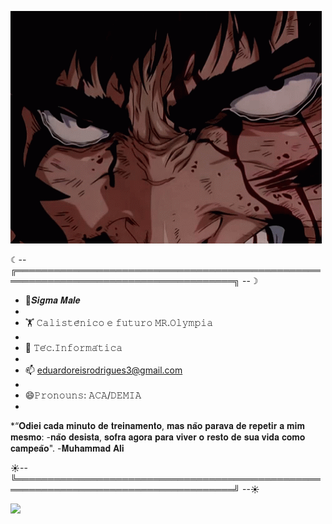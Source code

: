 


![](berserk-guts.gif)

 ☾-- ╔═════════════════════════════════════════════════════════════════════════════════════╗ --☽

 * 🔱𝑺𝒊𝒈𝒎𝒂 𝑴𝒂𝒍𝒆
 * 
 * 🏋️ 𝙲𝚊𝚕𝚒𝚜𝚝𝚎̂𝚗𝚒𝚌𝚘 𝚎 𝚏𝚞𝚝𝚞𝚛𝚘 𝙼𝚁.𝙾𝚕𝚢𝚖𝚙𝚒𝚊
 * 
 * 👾 𝚃𝚎́𝚌.𝙸𝚗𝚏𝚘𝚛𝚖𝚊́𝚝𝚒𝚌𝚊
 * 
 * 📫 eduardoreisrodrigues3@gmail.com
 * 
 * 😄𝙿𝚛𝚘𝚗𝚘𝚞𝚗𝚜: 𝙰𝙲𝙰/𝙳𝙴𝙼𝙸𝙰
 * 
 *“𝐎𝐝𝐢𝐞𝐢 𝐜𝐚𝐝𝐚 𝐦𝐢𝐧𝐮𝐭𝐨 𝐝𝐞 𝐭𝐫𝐞𝐢𝐧𝐚𝐦𝐞𝐧𝐭𝐨, 𝐦𝐚𝐬 𝐧𝐚̃𝐨 𝐩𝐚𝐫𝐚𝐯𝐚 𝐝𝐞 𝐫𝐞𝐩𝐞𝐭𝐢𝐫 𝐚 𝐦𝐢𝐦 𝐦𝐞𝐬𝐦𝐨: -𝐧𝐚̃𝐨 𝐝𝐞𝐬𝐢𝐬𝐭𝐚, 𝐬𝐨𝐟𝐫𝐚 𝐚𝐠𝐨𝐫𝐚 𝐩𝐚𝐫𝐚 𝐯𝐢𝐯𝐞𝐫 𝐨 𝐫𝐞𝐬𝐭𝐨 𝐝𝐞 𝐬𝐮𝐚 𝐯𝐢𝐝𝐚 𝐜𝐨𝐦𝐨 𝐜𝐚𝐦𝐩𝐞𝐚̃𝐨". -𝐌𝐮𝐡𝐚𝐦𝐦𝐚𝐝 𝐀𝐥𝐢
 
 ☀-- ╚═════════════════════════════════════════════════════════════════════════════════════╝ --☀

 ![](https://c.tenor.com/QlNFyWLCE4YAAAAM/guts-berserk.gif)
 
 






